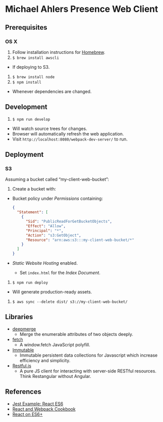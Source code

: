 # Michael Ahlers Presence Web Client

## Prerequisites

### OS X

1. Follow installation instructions for [Homebrew](http://brew.sh/).
1. `$ brew install awscli`
  - If deploying to S3.
1. `$ brew install node`
1. `$ npm install`
  - Whenever dependencies are changed.

## Development

1. `$ npm run develop`
  - Will watch source trees for changes.
  - Browser will automatically refresh the web application.
  - Visit `http://localhost:8080/webpack-dev-server/` to run.
  
## Deployment

### S3

Assuming a bucket called “my-client-web-bucket”:

1. Create a bucket with:
  - Bucket policy under _Permissions_ containing:

    ```json
    {
      "Statement": [
        {
          "Sid": "PublicReadForGetBucketObjects",
          "Effect": "Allow",
          "Principal": "*",
          "Action": "s3:GetObject",
          "Resource": "arn:aws:s3:::my-client-web-bucket/*"
        }
      ]
    }
    ```
  - _Static Website Hosting_ enabled.
    - Set `index.html` for the _Index Document_.
1. `$ npm run deploy`
  - Will generate production-ready assets.
1. `$ aws sync --delete dist/ s3://my-client-web-bucket/`
    
## Libraries

- [deepmerge](https://github.com/KyleAMathews/deepmerge)
  - Merge the enumerable attributes of two objects deeply.
- [fetch](https://github.com/github/fetch)
  - A window.fetch JavaScript polyfill.
- [Immutable](https://facebook.github.io/immutable-js/)
  - Immutable persistent data collections for Javascript which increase efficiency and simplicity.
- [Restful.js](https://github.com/marmelab/restful.js)
  - A pure JS client for interacting with server-side RESTful resources. Think Restangular without Angular.

## References

- [Jest Example: React ES6](https://github.com/facebook/jest/tree/master/examples/react-es6)
- [React and Webpack Cookbook](http://christianalfoni.github.io/react-webpack-cookbook/)
- [React on ES6+](http://babeljs.io/blog/2015/06/07/react-on-es6-plus/)
